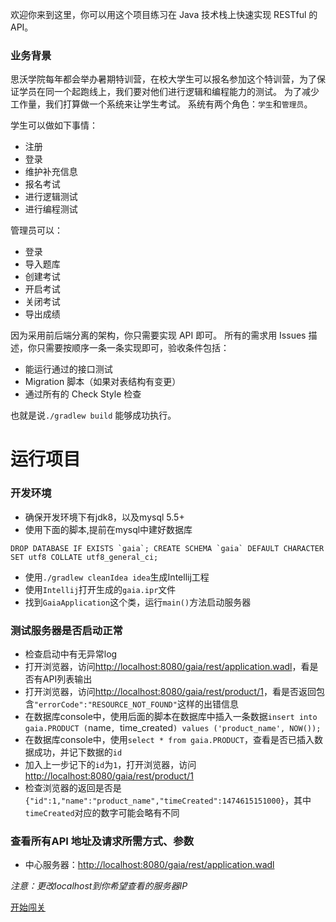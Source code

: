 欢迎你来到这里，你可以用这个项目练习在 Java 技术栈上快速实现 RESTful 的 API。

### 业务背景
思沃学院每年都会举办暑期特训营，在校大学生可以报名参加这个特训营，为了保证学员在同一个起跑线上，我们要对他们进行逻辑和编程能力的测试。
为了减少工作量，我们打算做一个系统来让学生考试。
系统有两个角色：`学生`和`管理员`。

学生可以做如下事情：
* 注册
* 登录
* 维护补充信息
* 报名考试
* 进行逻辑测试
* 进行编程测试

管理员可以：
* 登录
* 导入题库
* 创建考试
* 开启考试
* 关闭考试
* 导出成绩

因为采用前后端分离的架构，你只需要实现 API 即可。
所有的需求用 Issues 描述，你只需要按顺序一条一条实现即可，验收条件包括：
* 能运行通过的接口测试
* Migration 脚本（如果对表结构有变更）
* 通过所有的 Check Style 检查

也就是说`./gradlew build` 能够成功执行。

运行项目
==========

### 开发环境
- 确保开发环境下有jdk8，以及mysql 5.5+
- 使用下面的脚本,提前在mysql中建好数据库

```
DROP DATABASE IF EXISTS `gaia`; CREATE SCHEMA `gaia` DEFAULT CHARACTER SET utf8 COLLATE utf8_general_ci;
```

- 使用`./gradlew cleanIdea idea`生成Intellij工程
- 使用`Intellij`打开生成的`gaia.ipr`文件
- 找到`GaiaApplication`这个类，运行`main()`方法启动服务器

### 测试服务器是否启动正常

- 检查启动中有无异常log
- 打开浏览器，访问<http://localhost:8080/gaia/rest/application.wadl>，看是否有API列表输出
- 打开浏览器，访问<http://localhost:8080/gaia/rest/product/1>，看是否返回包含`"errorCode":"RESOURCE_NOT_FOUND"`这样的出错信息
- 在数据库console中，使用后面的脚本在数据库中插入一条数据`insert into gaia.PRODUCT (`name`, `time_created`) values ('product_name', NOW());`
- 在数据库console中，使用`select * from gaia.PRODUCT`，查看是否已插入数据成功，并记下数据的`id`
- 加入上一步记下的`id`为`1`，打开浏览器，访问<http://localhost:8080/gaia/rest/product/1>
- 检查浏览器的返回是否是 `{"id":1,"name":"product_name","timeCreated":1474615151000}`，其中`timeCreated`对应的数字可能会略有不同

### 查看所有API 地址及请求所需方式、参数

- 中心服务器：<http://localhost:8080/gaia/rest/application.wadl>

*注意：更改localhost到你希望查看的服务器IP*

[开始闯关](./issues)
